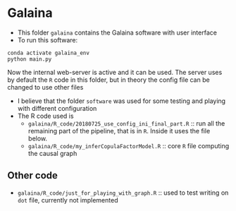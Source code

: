 # Galaina

* This folder `galaina` contains the Galaina software with user interface
* To run this software:
```
conda activate galaina_env
python main.py
```
Now the internal web-server is active and it can be used.
The server uses by default the `R` code in this folder, but in theory the config file can be changed to use other files

* I believe that the folder `software` was used for some testing and playing with different configuration
* The R code used is
    * `galaina/R_code/20180725_use_config_ini_final_part.R` :: run all the remaining part of the pipeline, that is in `R`. Inside it uses the file below.
    * `galaina/R_code/my_inferCopulaFactorModel.R` :: core `R` file computing the causal graph


## Other code

* `galaina/R_code/just_for_playing_with_graph.R` :: used to test writing on `dot` file, currently not implemented